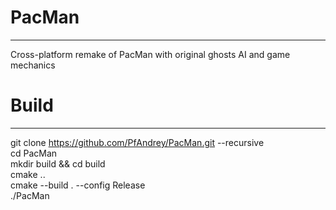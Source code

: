 # PacMan
----
Cross-platform remake of PacMan with original ghosts AI and game mechanics

# Build
----
git clone https://github.com/PfAndrey/PacMan.git --recursive  
cd PacMan  
mkdir build && cd build  
cmake ..  
cmake --build . --config Release  
./PacMan  
